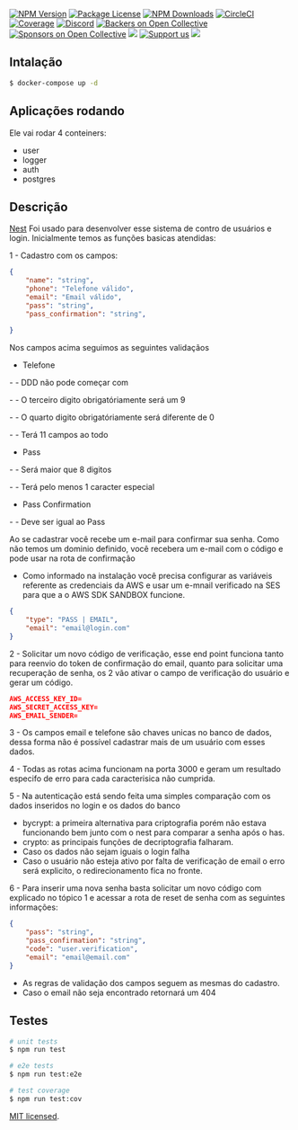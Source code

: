 
  <a href="https://www.npmjs.com/~nestjscore" target="_blank"><img src="https://img.shields.io/npm/v/@nestjs/core.svg" alt="NPM Version" /></a>
<a href="https://www.npmjs.com/~nestjscore" target="_blank"><img src="https://img.shields.io/npm/l/@nestjs/core.svg" alt="Package License" /></a>
<a href="https://www.npmjs.com/~nestjscore" target="_blank"><img src="https://img.shields.io/npm/dm/@nestjs/common.svg" alt="NPM Downloads" /></a>
<a href="https://circleci.com/gh/nestjs/nest" target="_blank"><img src="https://img.shields.io/circleci/build/github/nestjs/nest/master" alt="CircleCI" /></a>
<a href="https://coveralls.io/github/nestjs/nest?branch=master" target="_blank"><img src="https://coveralls.io/repos/github/nestjs/nest/badge.svg?branch=master#9" alt="Coverage" /></a>
<a href="https://discord.gg/G7Qnnhy" target="_blank"><img src="https://img.shields.io/badge/discord-online-brightgreen.svg" alt="Discord"/></a>
<a href="https://opencollective.com/nest#backer" target="_blank"><img src="https://opencollective.com/nest/backers/badge.svg" alt="Backers on Open Collective" /></a>
<a href="https://opencollective.com/nest#sponsor" target="_blank"><img src="https://opencollective.com/nest/sponsors/badge.svg" alt="Sponsors on Open Collective" /></a>
  <a href="https://paypal.me/kamilmysliwiec" target="_blank"><img src="https://img.shields.io/badge/Donate-PayPal-ff3f59.svg"/></a>
    <a href="https://opencollective.com/nest#sponsor"  target="_blank"><img src="https://img.shields.io/badge/Support%20us-Open%20Collective-41B883.svg" alt="Support us"></a>
  <a href="https://twitter.com/nestframework" target="_blank"><img src="https://img.shields.io/twitter/follow/nestframework.svg?style=social&label=Follow"></a>
</p>

## Intalação

```bash
$ docker-compose up -d
```
## Aplicações rodando
Ele vai rodar 4 conteiners:
- user
- logger
- auth
- postgres

## Descrição

[Nest](https://github.com/nestjs/nest) Foi usado para desenvolver esse sistema de contro de usuários e login. 
Inicialmente temos as funções basicas atendidas:

1 - Cadastro com os campos:

```json
{
    "name": "string",
    "phone": "Telefone válido",
    "email": "Email válido",
    "pass": "string",
    "pass_confirmation": "string", 
    
}
```

Nos campos acima seguimos as seguintes validaçãos

- Telefone
<p> - - DDD não pode começar com </p>
<p> - - O terceiro digito obrigatóriamente será um 9</p>
<p> - - O quarto digito obrigatóriamente será diferente de 0</p>
<p> - - Terá 11 campos ao todo</p>

- Pass
<p> - - Será maior que 8 digitos</p>
<p> - - Terá pelo menos 1 caracter especial</p>

- Pass Confirmation
<p> - - Deve ser igual ao Pass</p>

Ao se cadastrar você recebe um e-mail para confirmar sua senha. 
Como não temos um dominio definido, você recebera um e-mail com o código e pode usar 
na rota de confirmação
- Como informado na instalação você precisa configurar as variáveis referente as credenciais da AWS e usar um e-mnail verificado na SES para que a o AWS SDK SANDBOX funcione.

```json
{
    "type": "PASS | EMAIL",
    "email": "email@login.com"
}
```

2 - Solicitar um novo código de verificação, esse end point funciona tanto para reenvio do token de confirmação do email, quanto para solicitar uma recuperação de senha, os 2 vão ativar o campo de verificação do usuário e gerar um código.
```json
AWS_ACCESS_KEY_ID=
AWS_SECRET_ACCESS_KEY=
AWS_EMAIL_SENDER=
```

3 - Os campos email e telefone são chaves unicas no banco de dados, dessa forma não é possível cadastrar mais de um usuário com esses dados.

4 - Todas as rotas acima funcionam na porta 3000 e geram um resultado especifo de erro para cada caracterisica não cumprida.

5 - Na autenticação está sendo feita uma simples comparação com os dados inseridos no login e os dados do banco
- bycrypt: a primeira alternativa para criptografia porém não estava funcionando bem junto com o nest para comparar a senha após o has.
- crypto: as principais funções de decriptografia falharam.
- Caso os dados não sejam iguais o login falha
- Caso o usuário não esteja ativo por falta de verificação de email o erro será explicito, o redirecionamento fica no fronte.

6 - Para inserir uma nova senha basta solicitar um novo código com explicado no tópico 1 e acessar a rota de reset de senha com as seguintes informações:

```json
{
    "pass": "string",
    "pass_confirmation": "string", 
    "code": "user.verification",
    "email": "email@email.com"
}
```

- As regras de validação dos campos seguem as mesmas do cadastro.
- Caso o email não seja encontrado retornará um 404


## Testes

```bash
# unit tests
$ npm run test

# e2e tests
$ npm run test:e2e

# test coverage
$ npm run test:cov
```

[MIT licensed](LICENSE).
